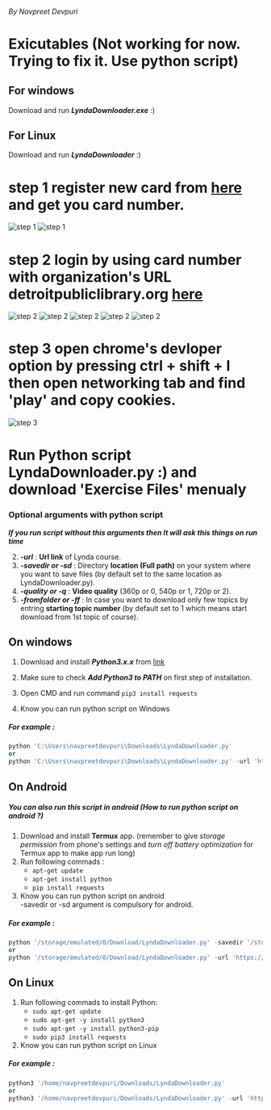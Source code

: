 ###### By Navpreet Devpuri
# Exicutables (Not working for now. Trying to fix it. Use python script)
## For windows 
Download and run ***LyndaDownloader.exe*** :)
## For Linux 
Download and run ***LyndaDownloader*** :)

# step 1 register new card from [here](https://detp.ent.sirsi.net/client/en_US/default/search/registration/$N/SYMWS/true?) and get you card number.
![step 1](https://raw.githubusercontent.com/NavpreetDevpuri/LyndaDownloader/master/screenshots/01.jpg)
![step 1](https://raw.githubusercontent.com/NavpreetDevpuri/LyndaDownloader/master/screenshots/02.jpg)
# step 2 login by using card number with organization's URL detroitpubliclibrary.org [here](https://www.lynda.com/signin)
![step 2](https://raw.githubusercontent.com/NavpreetDevpuri/LyndaDownloader/master/screenshots/03.jpg)
![step 2](https://raw.githubusercontent.com/NavpreetDevpuri/LyndaDownloader/master/screenshots/04.jpg)
![step 2](https://raw.githubusercontent.com/NavpreetDevpuri/LyndaDownloader/master/screenshots/05.jpg)
![step 2](https://raw.githubusercontent.com/NavpreetDevpuri/LyndaDownloader/master/screenshots/06.jpg)
![step 2](https://raw.githubusercontent.com/NavpreetDevpuri/LyndaDownloader/master/screenshots/07.jpg)
# step 3 open chrome's devloper option by pressing ctrl + shift + I then open networking tab and find 'play' and copy cookies.
![step 3](https://raw.githubusercontent.com/NavpreetDevpuri/LyndaDownloader/master/screenshots/08.jpg)

# Run Python script LyndaDownloader.py :) and download 'Exercise Files' menualy
### Optional arguments with python script
***If you run script without this arguments then It will ask this things on run time***<br/>

2. ***-url*** : **Url link** of Lynda course.
3. ***-savedir or -sd*** : Directory **location (Full path)** on your system where you want to save files (by default set to the same location as LyndaDownloader.py).
4. ***-quality or -q*** : **Video quality** (360p or 0, 540p or 1, 720p or 2).
5. ***-fromfolder or -ff*** : In case you want to download only few topics by entring **starting topic number** (by default set to 1 which means start download from 1st topic of course).


## On windows
1. Download and install ***Python3.x.x*** from [link](https://www.python.org/downloads/windows/)
2. Make sure to check ***Add Python3 to PATH*** on first step of installation.
3. Open CMD and run command `pip3 install requests`

4. Know you can run python script on Windows

##### For example : 
```python 
python 'C:\Users\navpreetdevpuri\Downloads\LyndaDownloader.py'
or
python 'C:\Users\navpreetdevpuri\Downloads\LyndaDownloader.py' -url 'https://www.lynda.com/C-tutorials/C-Essential-Training/772322-2.html' -savedir 'C:\Users\navpreetdevpuri\Downloads\' -q 2 
```


## On Android
##### You can also run this script in android (How to run python script on android ?)
1. Download and install **Termux** app. (remember to give *storage permission* from phone's settings and *turn off battery optimization* for Termux app to make app run long)
2. Run following commads : 
   -  `apt-get update`
   -  `apt-get install python`
   -  `pip install requests`
3. Know you can run python script on android<br>
-savedir or -sd argument is compulsory for android. 
##### For example : 
```python 
python '/storage/emulated/0/Download/LyndaDownloader.py' -savedir '/storage/emulated/0/Download/'
or
python '/storage/emulated/0/Download/LyndaDownloader.py' -url 'https://www.lynda.com/C-tutorials/C-Essential-Training/772322-2.html' -savedir '/storage/emulated/0/Download/' -q 2 
```


## On Linux
1. Run following commads to install Python: 
   -  `sudo apt-get update`
   -  `sudo apt-get -y install python3`
   -  `sudo apt-get -y install python3-pip`
   -  `sudo pip3 install requests`
2. Know you can run python script on Linux

##### For example : 
```python 
python3 '/home/navpreetdevpuri/Downloads/LyndaDownloader.py'
or
python3 '/home/navpreetdevpuri/Downloads/LyndaDownloader.py' -url 'https://www.lynda.com/C-tutorials/C-Essential-Training/772322-2.html' -sd '/home/navpreetdevpuri/Downloads/' -quality 720p 
```
